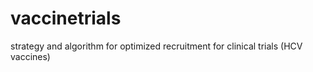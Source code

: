 # vaccinetrials
strategy and algorithm for optimized recruitment for clinical trials (HCV vaccines)
